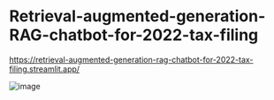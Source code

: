 # Retrieval-augmented-generation-RAG-chatbot-for-2022-tax-filing
https://retrieval-augmented-generation-rag-chatbot-for-2022-tax-filing.streamlit.app/

![image](https://github.com/hanfei1986/Retrieval-augmented-generation-RAG-chatbot-for-2022-tax-filing/assets/59255164/5b51ecdc-9770-49d2-8daa-0672a16e7a94)

